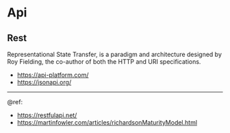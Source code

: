 # Api

## Rest
Representational State Transfer, is a paradigm and architecture designed by Roy Fielding, the co-author of both the HTTP and URI specifications.

- https://api-platform.com/
- https://jsonapi.org/

---
@ref:
- https://restfulapi.net/
- https://martinfowler.com/articles/richardsonMaturityModel.html
